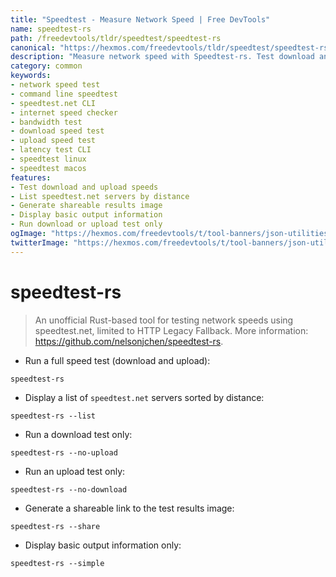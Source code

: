 ```yaml
---
title: "Speedtest - Measure Network Speed | Free DevTools"
name: speedtest-rs
path: /freedevtools/tldr/speedtest/speedtest-rs
canonical: "https://hexmos.com/freedevtools/tldr/speedtest/speedtest-rs/"
description: "Measure network speed with Speedtest-rs. Test download and upload speeds using the command line. Get a shareable link of results. Free online tool, no registration required."
category: common
keywords:
- network speed test
- command line speedtest
- speedtest.net CLI
- internet speed checker
- bandwidth test
- download speed test
- upload speed test
- latency test CLI
- speedtest linux
- speedtest macos
features:
- Test download and upload speeds
- List speedtest.net servers by distance
- Generate shareable results image
- Display basic output information
- Run download or upload test only
ogImage: "https://hexmos.com/freedevtools/t/tool-banners/json-utilities-banner.png"
twitterImage: "https://hexmos.com/freedevtools/t/tool-banners/json-utilities-banner.png"
---
```


# speedtest-rs

> An unofficial Rust-based tool for testing network speeds using speedtest.net, limited to HTTP Legacy Fallback.
> More information: <https://github.com/nelsonjchen/speedtest-rs>.

- Run a full speed test (download and upload):

`speedtest-rs`

- Display a list of `speedtest.net` servers sorted by distance:

`speedtest-rs --list`

- Run a download test only:

`speedtest-rs --no-upload`

- Run an upload test only:

`speedtest-rs --no-download`

- Generate a shareable link to the test results image:

`speedtest-rs --share`

- Display basic output information only:

`speedtest-rs --simple`
